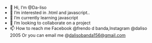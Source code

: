 - 👋 Hi, I’m @Da-liso
- 👀 I’m interested in .html and javascript..
- 🌱 I’m currently learning javascript 
- 💞️ I’m looking to collaborate on a project 
- 📫 How to reach me Facebook @frendo d banda,Instagram @daliso 2005 
Or you can email me @dalisobanda156@gmail.com 
<!---
Da-liso/Da-liso is a ✨ special ✨ repository because. 
--->
